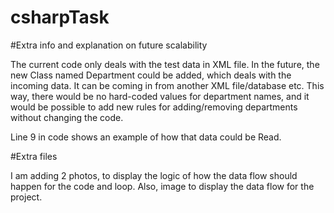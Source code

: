 # csharpTask

#Extra info and explanation on future scalability

The current code only deals with the test data in XML file.
In the future, the new Class named Department could be added, which deals with the incoming data. It can be coming in from another XML file/database etc. 
This way, there would be no hard-coded values for department names, and it would be possible to add new rules for adding/removing departments without changing the code.

Line 9 in code shows an example of how that data could be Read. 

#Extra files

I am adding 2 photos, to display the logic of how the data flow should happen for the code and loop.
Also, image to display the data flow for the project. 
